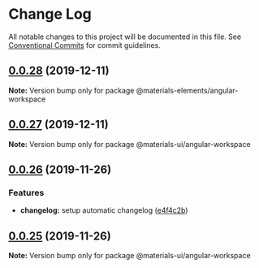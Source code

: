 # Change Log

All notable changes to this project will be documented in this file.
See [Conventional Commits](https://conventionalcommits.org) for commit guidelines.

## [0.0.28](https://github.com/GMV-centravet/materials-mono/compare/v0.0.27...v0.0.28) (2019-12-11)

**Note:** Version bump only for package @materials-elements/angular-workspace





## [0.0.27](https://github.com/GMV-centravet/materials-mono/compare/v0.0.26...v0.0.27) (2019-12-11)

**Note:** Version bump only for package @materials-ui/angular-workspace





## [0.0.26](https://github.com/GMV-centravet/materials-mono/compare/v0.0.25...v0.0.26) (2019-11-26)


### Features

* **changelog:** setup automatic changelog ([e4f4c2b](https://github.com/GMV-centravet/materials-mono/commit/e4f4c2b9389be23af567fccf010e4446a61efa0a))





## [0.0.25](https://github.com/GMV-centravet/materials-mono/compare/v0.0.24...v0.0.25) (2019-11-26)

**Note:** Version bump only for package @materials-ui/angular-workspace

